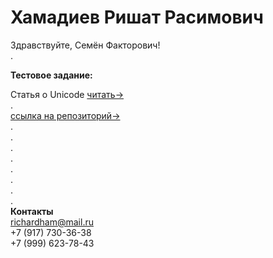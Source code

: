 # Хамадиев Ришат Расимович

Здравствуйте, Семён Факторович!  
.  

**Тестовое задание:**

Статья о Unicode [читать->](richardham13.github.io/Unicode)  
.  
[ссылка на репозиторий->](https://github.com/RichardHam13/richardham13.github.io)  
.  
.  
.  
.  
.  
.  
.  
.  
**Контакты**  
richardham@mail.ru  
+7 (917) 730-36-38  
+7 (999) 623-78-43  
